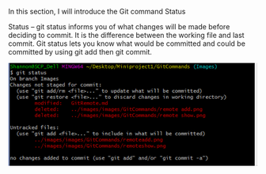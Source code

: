 In this section, I will introduce the Git command Status

Status – git status informs you of what changes will be made before deciding to commit. It is the difference between the working file and last commit. Git status lets you know what would be committed and could be committed by using git add then git commit.

![gitstatus](/images/images/GitCommands/gitstatus.png)


